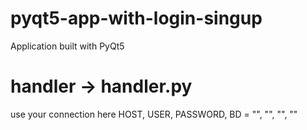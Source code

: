 # pyqt5-app-with-login-singup
Application built with PyQt5

# handler -> handler.py
use your connection here
HOST, USER, PASSWORD, BD = "", "", "", ""
